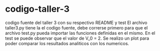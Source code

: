 # codigo-taller-3
codigo fuente del taller 3 con su respectivo  README  y test
El archivo taller3.py tiene la el codigo fuente, debe correrse primero para que el archivo test.py pueda importar las funciones 
definidas en el mismo.
En el test se puede observar que el valor de V_0 = 2. Se realizo un plot para poder comparar los resultados analiticos con los 
numericos.
